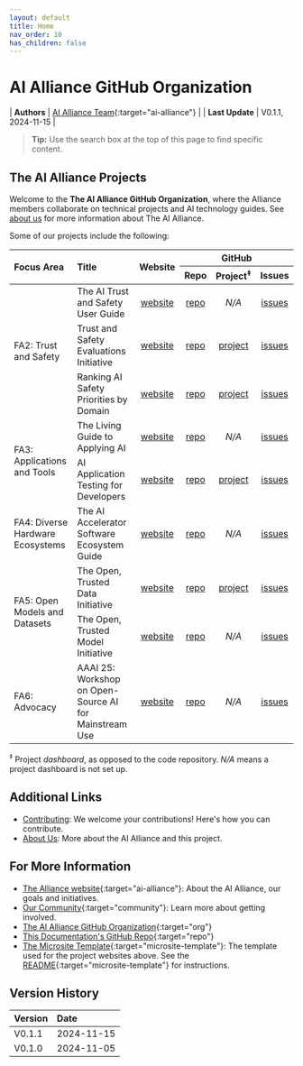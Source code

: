 ```yaml
---
layout: default
title: Home
nav_order: 10
has_children: false
---
```


# AI Alliance GitHub Organization

| **Authors**     | [AI Alliance Team](https://thealliance.ai/){:target="ai-alliance"} |
| **Last Update** | V0.1.1, 2024-11-15 |


> **Tip:** Use the search box at the top of this page to find specific content.

## The AI Alliance Projects

Welcome to the **The AI Alliance GitHub Organization**, where the Alliance members collaborate on technical projects and AI technology guides. See [about us]({{site.baseurl}}/about/) for more information about The AI Alliance.

Some of our projects include the following:

<!-- Using HTML instead of Markdown for "rowspans" -->
<div class="table-wrapper">
    <table>
        <thead>
          <tr>
            <th style="text-align: left" rowspan=2><strong>Focus Area</strong></th>
            <th style="text-align: left" rowspan=2><strong>Title</strong></th>
            <th style="text-align: center" rowspan=2><strong>Website</strong></th>
            <th style="text-align: center; width: 30%;" colspan=3><strong>GitHub</strong></th>
          </tr>
          <tr>
            <th style="text-align: center; width: 10%;"><strong>Repo</strong></th>
            <th style="text-align: center; width: 10%;"><strong>Project<sup>&Dagger;</sup></strong></th>
            <th style="text-align: center; width: 10%;"><strong>Issues</strong></th>
          </tr>
        </thead>
        <tbody>
          <tr>
            <td style="text-align: left" rowspan=3>FA2: Trust and Safety</td>
            <td style="text-align: left">The AI Trust and Safety User Guide</td>
            <td style="text-align: center"><a href="https://the-ai-alliance.github.io/trust-safety-user-guide/" target="microsite-fa2-tsug">website</a></td>
            <td style="text-align: center"><a href="https://github.com/The-AI-Alliance/trust-safety-user-guide" target="repo-fa2-tsug">repo</a></td>
            <td style="text-align: center"><em>N/A</em></td>
            <td style="text-align: center"><a href="https://github.com/The-AI-Alliance/trust-safety-user-guide/issues" target="issues-fa2-tsug">issues</a></td>
          </tr>
          <tr>
            <td style="text-align: left">Trust and Safety Evaluations Initiative</td>
            <td style="text-align: center"><a href="https://the-ai-alliance.github.io/trust-safety-evals/" target="microsite-fa2-tse">website</a></td>
            <td style="text-align: center"><a href="https://github.com/The-AI-Alliance/trust-safety-evals" target="repo-fa2-tse">repo</a></td>
            <td style="text-align: center"><a href="https://github.com/orgs/The-AI-Alliance/projects/23" target="project-fa2-tse">project</a></td>
            <td style="text-align: center"><a href="https://github.com/The-AI-Alliance/trust-safety-evals/issues" target="issues-fa2-tse">issues</a></td>
          </tr>
          <tr>
            <td style="text-align: left">Ranking AI Safety Priorities by Domain</td>
            <td style="text-align: center"><a href="https://the-ai-alliance.github.io/ranking-safety-priorities/" target="microsite-fa2-ranking">website</a></td>
            <td style="text-align: center"><a href="https://github.com/The-AI-Alliance/ranking-safety-priorities" target="repo-fa2-ranking">repo</a></td>
            <td style="text-align: center"><a href="https://github.com/orgs/The-AI-Alliance/projects/32" target="project-fa2-ranking">project</a></td>
            <td style="text-align: center"><a href="https://github.com/The-AI-Alliance/ranking-safety-priorities/issues" target="issues-fa2-ranking">issues</a></td>
          </tr>
          <tr>
            <td style="text-align: left" rowspan=2>FA3: Applications and Tools</td>
            <td style="text-align: left">The Living Guide to Applying AI</td>
            <td style="text-align: center"><a href="https://the-ai-alliance.github.io/applying-ai-guide/" target="microsite-fa3-lgaa">website</a></td>
            <td style="text-align: center"><a href="https://github.com/The-AI-Alliance/applying-ai-guide/" target="repo-fa3-lgaa">repo</a></td>
            <td style="text-align: center"><em>N/A</em></td>
            <td style="text-align: center"><a href="https://github.com/The-AI-Alliance/applying-ai-guide/issues" target="issues-fa3-lgaa">issues</a></td>
          </tr>
          <tr>
            <td style="text-align: left">AI Application Testing for Developers</td>
            <td style="text-align: center"><a href="https://the-ai-alliance.github.io/ai-application-testing/" target="microsite-fa3-test">website</a></td>
            <td style="text-align: center"><a href="https://github.com/The-AI-Alliance/ai-application-testing/" target="repo-fa3-test">repo</a></td>
            <td style="text-align: center"><a href="https://github.com/orgs/The-AI-Alliance/projects/31" target="project-fa3-test">project</a></td>
            <td style="text-align: center"><a href="https://github.com/The-AI-Alliance/ai-application-testing/issues" target="issues-fa3-test">issues</a></td>
          </tr>
          <tr>
            <td style="text-align: left">FA4: Diverse Hardware Ecosystems</td>
            <td style="text-align: left">The AI Accelerator Software Ecosystem Guide</td>
            <td style="text-align: center"><a href="https://the-ai-alliance.github.io/ai-accelerator-software-ecosystem-guide/" target="microsite-fa4-hw">website</a></td>
            <td style="text-align: center"><a href="https://github.com/The-AI-Alliance/ai-accelerator-software-ecosystem-guide" target="repo-fa4-hw">repo</a></td>
            <td style="text-align: center"><em>N/A</em></td>
            <td style="text-align: center"><a href="https://github.com/The-AI-Alliance/ai-accelerator-software-ecosystem-guide/issues" target="issues-fa4-hw">issues</a></td>
          </tr>
          <tr>
            <td style="text-align: left" rowspan=2>FA5: Open Models and Datasets</td>
            <td style="text-align: left">The Open, Trusted Data Initiative</td>
            <td style="text-align: center"><a href="https://the-ai-alliance.github.io/open-trusted-data-initiative/" target="microsite-fa5-otdi">website</a></td>
            <td style="text-align: center"><a href="https://github.com/The-AI-Alliance/open-trusted-data-initiative" target="repo-fa5-otdi">repo</a></td>
            <td style="text-align: center"><a href="https://github.com/orgs/The-AI-Alliance/projects/28" target="project-fa5-otdi">project</a></td>
            <td style="text-align: center"><a href="https://github.com/The-AI-Alliance/open-trusted-data-initiative/issues" target="issues-fa5-otdi">issues</a></td>
          </tr>
          <tr>
            <td style="text-align: left">The Open, Trusted Model Initiative</td>
            <td style="text-align: center"><a href="https://the-ai-alliance.github.io/open-trusted-model-initiative/" target="microsite-fa5-otmi">website</a></td>
            <td style="text-align: center"><a href="https://github.com/The-AI-Alliance/open-trusted-model-initiative" target="repo-fa5-otmi">repo</a></td>
            <td style="text-align: center"><em>N/A</em></td>
            <td style="text-align: center"><a href="https://github.com/The-AI-Alliance/open-trusted-model-initiative/issues" target="issues-fa5-otmi">issues</a></td>
          </tr>
          <tr>
            <td style="text-align: left">FA6: Advocacy</td>
            <td style="text-align: left">AAAI 25: Workshop on Open-Source AI for Mainstream Use</td>
            <td style="text-align: center"><a href="https://the-ai-alliance.github.io/AAAI-25-Workshop-on-Open-Source-AI-for-Mainstream-Use/" target="microsite-fa6-aaai25">website</a></td>
            <td style="text-align: center"><a href="https://github.com/The-AI-Alliance/AAAI-25-Workshop-on-Open-Source-AI-for-Mainstream-Use" target="repo-fa6-aaai25">repo</a></td>
            <td style="text-align: center"><em>N/A</em></td>
            <td style="text-align: center"><a href="https://github.com/The-AI-Alliance/AAAI-25-Workshop-on-Open-Source-AI-for-Mainstream-Use/issues" target="repo-fa6-aaai25">issues</a></td>
          </tr>
        </tbody>
    </table>
    <p><sup>&Dagger;</sup> Project <em>dashboard</em>, as opposed to the code repository. <em>N/A</em> means a project dashboard is not set up.</p>
</div>


## Additional Links

* [Contributing]({{site.baseurl}}/contributing): We welcome your contributions! Here's how you can contribute.
* [About Us]({{site.baseurl}}/about): More about the AI Alliance and this project.

## For More Information

* [The Alliance website](https://thealliance.ai){:target="ai-alliance"}: About the AI Alliance, our goals and initiatives.
* [Our Community](https://thealliance.ai/community){:target="community"}: Learn more about getting involved.
* [The AI Alliance GitHub Organization](https://github.com/The-AI-Alliance/){:target="org"}
* [This Documentation's GitHub Repo](https://github.com/The-AI-Alliance/the-ai-alliance.github.io){:target="repo"}
* [The Microsite Template](https://github.com/The-AI-Alliance/microsite-template){:target="microsite-template"}: The template used for the project websites above. See the [README](https://github.com/The-AI-Alliance/microsite-template){:target="microsite-template"} for instructions.

## Version History

| Version  | Date       |
| :------- | :--------- |
| V0.1.1   | 2024-11-15 |
| V0.1.0   | 2024-11-05 |

<!-- 
Use the following construct to automatically show a table of
contents (ToC) for the child pages.
For this page, you already have a "manual" ToC in the bullet 
lists above.
-->
<!-- {:toc} -->
